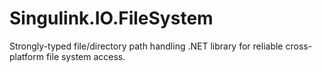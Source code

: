 # Singulink.IO.FileSystem
Strongly-typed file/directory path handling .NET library for reliable cross-platform file system access.
